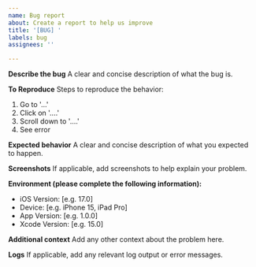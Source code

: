 ```yaml
---
name: Bug report
about: Create a report to help us improve
title: '[BUG] '
labels: bug
assignees: ''

---
```


**Describe the bug**
A clear and concise description of what the bug is.

**To Reproduce**
Steps to reproduce the behavior:
1. Go to '...'
2. Click on '....'
3. Scroll down to '....'
4. See error

**Expected behavior**
A clear and concise description of what you expected to happen.

**Screenshots**
If applicable, add screenshots to help explain your problem.

**Environment (please complete the following information):**
 - iOS Version: [e.g. 17.0]
 - Device: [e.g. iPhone 15, iPad Pro]
 - App Version: [e.g. 1.0.0]
 - Xcode Version: [e.g. 15.0]

**Additional context**
Add any other context about the problem here.

**Logs**
If applicable, add any relevant log output or error messages.
